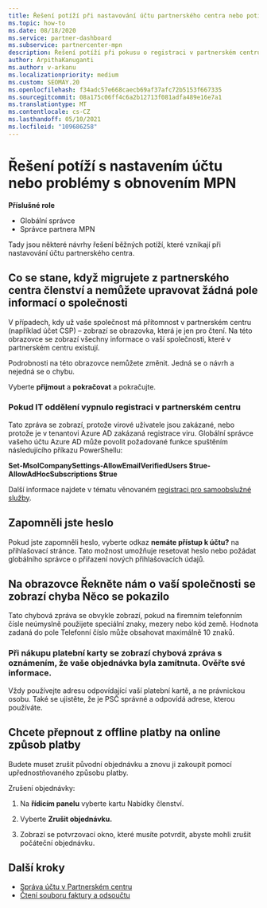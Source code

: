 ```yaml
---
title: Řešení potíží při nastavování účtu partnerského centra nebo potížích s obnovením MPN
ms.topic: how-to
ms.date: 08/18/2020
ms.service: partner-dashboard
ms.subservice: partnercenter-mpn
description: Řešení potíží při pokusu o registraci v partnerském centru Odpoví na výzvy, které řeší způsoby platby, hesla forgetting a další.
author: ArpithaKanuganti
ms.author: v-arkanu
ms.localizationpriority: medium
ms.custom: SEOMAY.20
ms.openlocfilehash: f34adc57e668caecb69af37afc72b5153f667335
ms.sourcegitcommit: 08a175c06ff4c6a2b12713f081adfa489e16e7a1
ms.translationtype: MT
ms.contentlocale: cs-CZ
ms.lasthandoff: 05/10/2021
ms.locfileid: "109686258"
---
```

# <a name="troubleshoot-account-setup-or-mpn-renewal-issues"></a>Řešení potíží s nastavením účtu nebo problémy s obnovením MPN


**Příslušné role**

- Globální správce
- Správce partnera MPN
 
Tady jsou některé návrhy řešení běžných potíží, které vznikají při nastavování účtu partnerského centra.

## <a name="what-happens-if-you-are-migrating-from-partner-membership-center-and-you-cant-edit-any-company-information-fields"></a>Co se stane, když migrujete z partnerského centra členství a nemůžete upravovat žádná pole informací o společnosti

V případech, kdy už vaše společnost má přítomnost v partnerském centru (například účet CSP) – zobrazí se obrazovka, která je jen pro čtení. Na této obrazovce se zobrazí všechny informace o vaší společnosti, které v partnerském centru existují.

Podrobnosti na této obrazovce nemůžete změnit. Jedná se o návrh a nejedná se o chybu.

Vyberte **přijmout** a **pokračovat** a pokračujte.


### <a name="if-the-it-department-has-turned-off-sign-up-for-partner-center"></a>Pokud IT oddělení vypnulo **registraci v partnerském centru**

Tato zpráva se zobrazí, protože virové uživatele jsou zakázané, nebo protože je v tenantovi Azure AD zakázaná registrace viru. Globální správce vašeho účtu Azure AD může povolit požadované funkce spuštěním následujícího příkazu PowerShellu:

**Set-MsolCompanySettings-AllowEmailVerifiedUsers $true-AllowAdHocSubscriptions $true**

Další informace najdete v tématu věnovaném [registraci pro samoobslužné služby](/azure/active-directory/users-groups-roles/directory-self-service-signup).

## <a name="you-forgot-your-password"></a>Zapomněli jste heslo

Pokud jste zapomněli heslo, vyberte odkaz **nemáte přístup k účtu?** na přihlašovací stránce. Tato možnost umožňuje resetovat heslo nebo požádat globálního správce o přiřazení nových přihlašovacích údajů.

## <a name="on-the-tell-us-about-your-company-screen-you-receive-a-something-went-wrong-error"></a>Na obrazovce Řekněte nám o vaší společnosti se zobrazí chyba Něco se pokazilo

Tato chybová zpráva se obvykle zobrazí, pokud na firemním telefonním čísle neúmyslně použijete speciální znaky, mezery nebo kód země. Hodnota zadaná do pole Telefonní číslo může obsahovat maximálně 10 znaků.


### <a name="your-credit-card-purchase-is-receiving-an-error-message-stating-that-your-order-was-declined-please-verify-your-information"></a>Při nákupu platební karty se zobrazí chybová zpráva s oznámením, že vaše objednávka byla zamítnuta. Ověřte své informace.


Vždy používejte adresu odpovídající vaší platební kartě, a ne právnickou osobu. Také se ujistěte, že je PSČ správné a odpovídá adrese, kterou používáte.

## <a name="you-want-to-switch-from-offline-payment-to-online-payment-method"></a>Chcete přepnout z offline platby na online způsob platby 

Budete muset zrušit původní objednávku a znovu ji zakoupit pomocí upřednostňovaného způsobu platby.

Zrušení objednávky:

1. Na **řídicím panelu** vyberte kartu Nabídky členství.

2. Vyberte **Zrušit objednávku.**

3. Zobrazí se potvrzovací okno, které musíte potvrdit, abyste mohli zrušit počáteční objednávku.

## <a name="next-steps"></a>Další kroky

- [Správa účtu v Partnerském centru](partner-center-account-setup.md)
- [Čtení souboru faktury a odsoučtu](read-your-bill.md)
